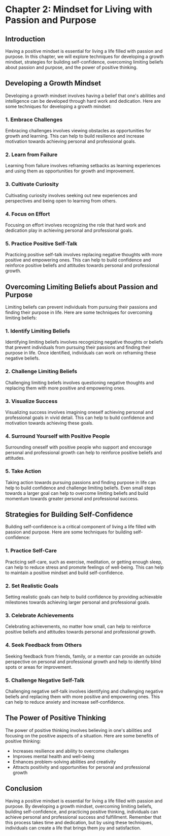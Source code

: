 Chapter 2: Mindset for Living with Passion and Purpose
======================================================

Introduction
------------

Having a positive mindset is essential for living a life filled with passion and purpose. In this chapter, we will explore techniques for developing a growth mindset, strategies for building self-confidence, overcoming limiting beliefs about passion and purpose, and the power of positive thinking.

Developing a Growth Mindset
---------------------------

Developing a growth mindset involves having a belief that one's abilities and intelligence can be developed through hard work and dedication. Here are some techniques for developing a growth mindset:

### 1. Embrace Challenges

Embracing challenges involves viewing obstacles as opportunities for growth and learning. This can help to build resilience and increase motivation towards achieving personal and professional goals.

### 2. Learn from Failure

Learning from failure involves reframing setbacks as learning experiences and using them as opportunities for growth and improvement.

### 3. Cultivate Curiosity

Cultivating curiosity involves seeking out new experiences and perspectives and being open to learning from others.

### 4. Focus on Effort

Focusing on effort involves recognizing the role that hard work and dedication play in achieving personal and professional goals.

### 5. Practice Positive Self-Talk

Practicing positive self-talk involves replacing negative thoughts with more positive and empowering ones. This can help to build confidence and reinforce positive beliefs and attitudes towards personal and professional growth.

Overcoming Limiting Beliefs about Passion and Purpose
-----------------------------------------------------

Limiting beliefs can prevent individuals from pursuing their passions and finding their purpose in life. Here are some techniques for overcoming limiting beliefs:

### 1. Identify Limiting Beliefs

Identifying limiting beliefs involves recognizing negative thoughts or beliefs that prevent individuals from pursuing their passions and finding their purpose in life. Once identified, individuals can work on reframing these negative beliefs.

### 2. Challenge Limiting Beliefs

Challenging limiting beliefs involves questioning negative thoughts and replacing them with more positive and empowering ones.

### 3. Visualize Success

Visualizing success involves imagining oneself achieving personal and professional goals in vivid detail. This can help to build confidence and motivation towards achieving these goals.

### 4. Surround Yourself with Positive People

Surrounding oneself with positive people who support and encourage personal and professional growth can help to reinforce positive beliefs and attitudes.

### 5. Take Action

Taking action towards pursuing passions and finding purpose in life can help to build confidence and challenge limiting beliefs. Even small steps towards a larger goal can help to overcome limiting beliefs and build momentum towards greater personal and professional success.

Strategies for Building Self-Confidence
---------------------------------------

Building self-confidence is a critical component of living a life filled with passion and purpose. Here are some techniques for building self-confidence:

### 1. Practice Self-Care

Practicing self-care, such as exercise, meditation, or getting enough sleep, can help to reduce stress and promote feelings of well-being. This can help to maintain a positive mindset and build self-confidence.

### 2. Set Realistic Goals

Setting realistic goals can help to build confidence by providing achievable milestones towards achieving larger personal and professional goals.

### 3. Celebrate Achievements

Celebrating achievements, no matter how small, can help to reinforce positive beliefs and attitudes towards personal and professional growth.

### 4. Seek Feedback from Others

Seeking feedback from friends, family, or a mentor can provide an outside perspective on personal and professional growth and help to identify blind spots or areas for improvement.

### 5. Challenge Negative Self-Talk

Challenging negative self-talk involves identifying and challenging negative beliefs and replacing them with more positive and empowering ones. This can help to reduce anxiety and increase self-confidence.

The Power of Positive Thinking
------------------------------

The power of positive thinking involves believing in one's abilities and focusing on the positive aspects of a situation. Here are some benefits of positive thinking:

* Increases resilience and ability to overcome challenges
* Improves mental health and well-being
* Enhances problem-solving abilities and creativity
* Attracts positivity and opportunities for personal and professional growth

Conclusion
----------

Having a positive mindset is essential for living a life filled with passion and purpose. By developing a growth mindset, overcoming limiting beliefs, building self-confidence, and practicing positive thinking, individuals can achieve personal and professional success and fulfillment. Remember that this process takes time and dedication, but by using these techniques, individuals can create a life that brings them joy and satisfaction.
